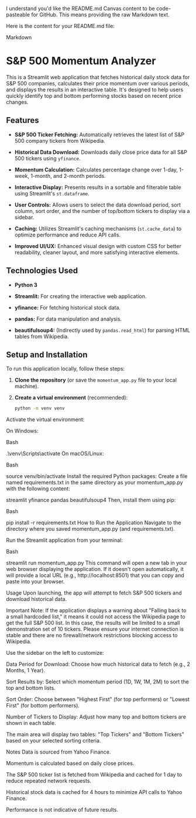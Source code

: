 I understand you'd like the README.md Canvas content to be code-pasteable for GitHub. This means providing the raw Markdown text.

Here is the content for your README.md file:

Markdown

# S&P 500 Momentum Analyzer

This is a Streamlit web application that fetches historical daily stock data for S&P 500 companies, calculates their price momentum over various periods, and displays the results in an interactive table. It's designed to help users quickly identify top and bottom performing stocks based on recent price changes.

## Features

* **S&P 500 Ticker Fetching:** Automatically retrieves the latest list of S&P 500 company tickers from Wikipedia.

* **Historical Data Download:** Downloads daily close price data for all S&P 500 tickers using `yfinance`.

* **Momentum Calculation:** Calculates percentage change over 1-day, 1-week, 1-month, and 2-month periods.

* **Interactive Display:** Presents results in a sortable and filterable table using Streamlit's `st.dataframe`.

* **User Controls:** Allows users to select the data download period, sort column, sort order, and the number of top/bottom tickers to display via a sidebar.

* **Caching:** Utilizes Streamlit's caching mechanisms (`st.cache_data`) to optimize performance and reduce API calls.

* **Improved UI/UX:** Enhanced visual design with custom CSS for better readability, cleaner layout, and more satisfying interactive elements.

## Technologies Used

* **Python 3**

* **Streamlit:** For creating the interactive web application.

* **yfinance:** For fetching historical stock data.

* **pandas:** For data manipulation and analysis.

* **beautifulsoup4:** (Indirectly used by `pandas.read_html`) for parsing HTML tables from Wikipedia.

## Setup and Installation

To run this application locally, follow these steps:

1. **Clone the repository** (or save the `momentum_app.py` file to your local machine).

2. **Create a virtual environment** (recommended):

   ```bash
   python -m venv venv
Activate the virtual environment:

On Windows:

Bash

.\venv\Scripts\activate
On macOS/Linux:

Bash

source venv/bin/activate
Install the required Python packages:
Create a file named requirements.txt in the same directory as your momentum_app.py with the following content:

streamlit
yfinance
pandas
beautifulsoup4
Then, install them using pip:

Bash

pip install -r requirements.txt
How to Run the Application
Navigate to the directory where you saved momentum_app.py (and requirements.txt).

Run the Streamlit application from your terminal:

Bash

streamlit run momentum_app.py
This command will open a new tab in your web browser displaying the application. If it doesn't open automatically, it will provide a local URL (e.g., http://localhost:8501) that you can copy and paste into your browser.

Usage
Upon launching, the app will attempt to fetch S&P 500 tickers and download historical data.

Important Note: If the application displays a warning about "Falling back to a small hardcoded list," it means it could not access the Wikipedia page to get the full S&P 500 list. In this case, the results will be limited to a small demonstration set of 10 tickers. Please ensure your internet connection is stable and there are no firewall/network restrictions blocking access to Wikipedia.

Use the sidebar on the left to customize:

Data Period for Download: Choose how much historical data to fetch (e.g., 2 Months, 1 Year).

Sort Results by: Select which momentum period (1D, 1W, 1M, 2M) to sort the top and bottom lists.

Sort Order: Choose between "Highest First" (for top performers) or "Lowest First" (for bottom performers).

Number of Tickers to Display: Adjust how many top and bottom tickers are shown in each table.

The main area will display two tables: "Top Tickers" and "Bottom Tickers" based on your selected sorting criteria.

Notes
Data is sourced from Yahoo Finance.

Momentum is calculated based on daily close prices.

The S&P 500 ticker list is fetched from Wikipedia and cached for 1 day to reduce repeated network requests.

Historical stock data is cached for 4 hours to minimize API calls to Yahoo Finance.

Performance is not indicative of future results.
